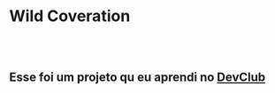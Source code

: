 <h1>Wild Coveration</h1>
<br>
<br>
<h2>Esse foi um projeto qu eu aprendi no <A href="https://rodolfomori.com.br/devclub">DevClub</A></h2>
